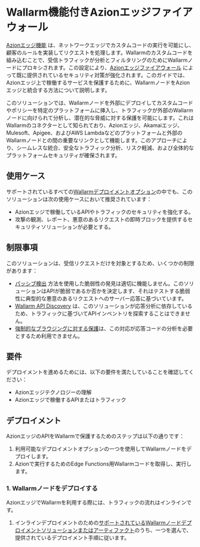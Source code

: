 [ptrav-attack-docs]:                ../../attacks-vulns-list.md#path-traversal
[attacks-in-ui-image]:              ../../images/admin-guides/test-attacks-quickstart-sqli-xss.png

# Wallarm機能付きAzionエッジファイアウォール

[Azionエッジ機能](https://www.azion.com/en/products/edge-functions/) は、ネットワークエッジでカスタムコードの実行を可能にし、顧客のルールを実装してリクエストを処理します。Wallarmのカスタムコードを組み込むことで、受信トラフィックが分析とフィルタリングのためにWallarmノードにプロキシされます。この設定により、[Azionエッジファイアウォール](https://www.azion.com/en/products/edge-firewall/) によって既に提供されているセキュリティ対策が強化されます。このガイドでは、Azionエッジ上で稼働するサービスを保護するために、WallarmノードをAzionエッジと統合する方法について説明します。

このソリューションでは、Wallarmノードを外部にデプロイしてカスタムコードやポリシーを特定のプラットフォームに挿入し、トラフィックが外部のWallarmノードに向けられて分析し、潜在的な脅威に対する保護を可能にします。これはWallarmのコネクターとして知られており、Azionエッジ、Akamaiエッジ、Mulesoft、Apigee、およびAWS Lambdaなどのプラットフォームと外部のWallarmノードとの間の重要なリンクとして機能します。このアプローチにより、シームレスな統合、安全なトラフィック分析、リスク軽減、および全体的なプラットフォームセキュリティが確保されます。

## 使用ケース

サポートされているすべての[Wallarmデプロイメントオプション](../supported-deployment-options.md)の中でも、このソリューションは次の使用ケースにおいて推奨されています：

* Azionエッジで稼働しているAPIやトラフィックのセキュリティを強化する。
* 攻撃の観測、レポート、悪意のあるリクエストの即時ブロックを提供するセキュリティソリューションが必要とする。

## 制限事項

このソリューションは、受信リクエストだけを対象とするため、いくつかの制限があります：

* [パッシブ検出](../../about-wallarm/detecting-vulnerabilities.md#passive-detection) 方法を使用した脆弱性の発見は適切に機能しません。このソリューションはAPIが脆弱であるか否かを決定します、それはテストする脆弱性に典型的な悪意のあるリクエストへのサーバー応答に基づいています。
* [Wallarm API Discovery](../../about-wallarm/api-discovery.md) は、このソリューションが応答分析に依存しているため、トラフィックに基づいてAPIインベントリを探索することはできません。
* [強制的なブラウジングに対する保護](../../admin-en/configuration-guides/protecting-against-bruteforce.md)は、この対応が応答コードの分析を必要とするため利用できません。

## 要件

デプロイメントを進めるためには、以下の要件を満たしていることを確認してください：

* Azionエッジテクノロジーの理解
* Azionエッジで稼働するAPIまたはトラフィック

## デプロイメント

AzionエッジのAPIをWallarmで保護するためのステップは以下の通りです：

1. 利用可能なデプロイメントオプションの一つを使用してWallarmノードをデプロイします。
1. Azionで実行するためのEdge Functions用Wallarmコードを取得し、実行します。

### 1. Wallarmノードをデプロイする

AzionエッジでWallarmを利用する際には、トラフィックの流れはインラインです。

1. インラインデプロイメントのための[サポートされているWallarmノードデプロイメントソリューションまたはアーティファクト](../supported-deployment-options.md)のうち、一つを選んで、提供されているデプロイメント手順に従います。